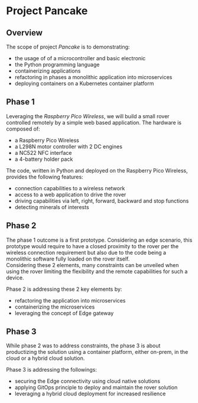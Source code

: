 # Project Pancake 

## Overview 
The scope of project *Pancake* is to demonstrating:

- the usage of of a microcontroller and basic electronic
- the Python programming language 
- containerizing applications
- refactoring in phases a monolithic application into microservices 
- deploying containers on a Kubernetes container platform

## Phase 1
Leveraging the *Raspberry Pico Wireless*, we will build a small rover controlled remotely by a simple web based application.
The hardware is composed of:  

- a Raspberry Pico Wireless 
- a L298N motor controller with 2 DC engines
- a NC522 NFC interface
- a 4-battery holder pack

The code, written in Python and deployed on the Raspberry Pico Wireless, provides the following features:
- connection capabilities to a wireless network
- access to a web application to drive the rover
- driving capabilities via left, right, forward, backward and stop functions
- detecting minerals of interests 

## Phase 2
The phase 1 outcome is a first prototype. Considering an edge scenario, this prototype would require to have a closed proximity to the rover per the wireless connection requirement but also due to the code being a monolithic software fully loaded on the rover itself.  
Considering these 2 elements, many constraints can be unveiled when using the rover limiting the flexibility and the remote capabilities for such a device.  

Phase 2 is addressing these 2 key elements by:

- refactoring the application into microservices
- containerizing the microservices
- leveraging the concept of Edge gateway

## Phase 3
While phase 2 was to address constraints, the phase 3 is about productizing the solution using a container platform, either on-prem, in the cloud or a hybrid cloud solution. 

Phase 3 is addressing the followings:

- securing the Edge connectivity using cloud native solutions
- applying GitOps principle to deploy and maintain the rover solution
- leveraging a hybrid cloud deployment for increased resilience 

